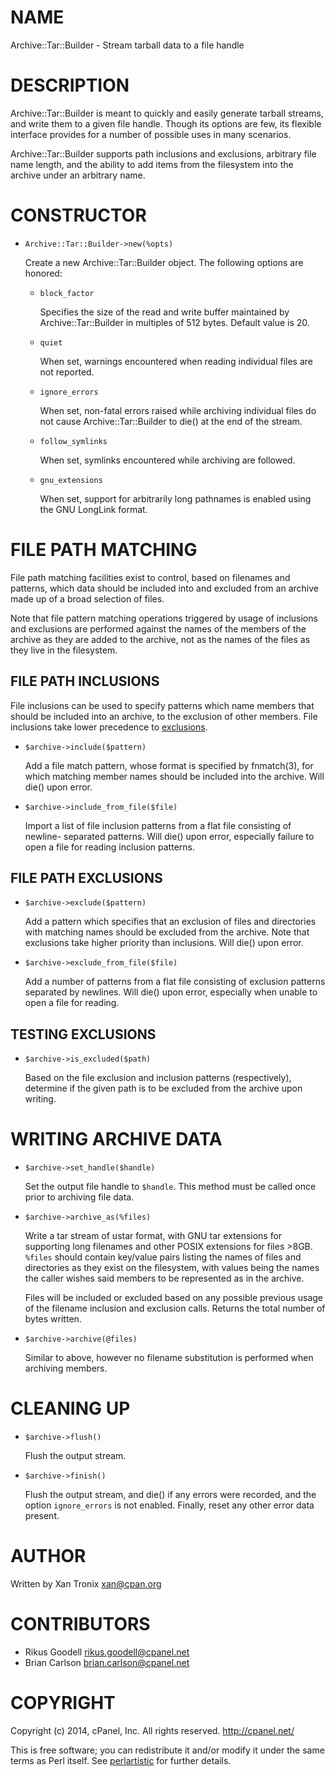 # NAME

Archive::Tar::Builder - Stream tarball data to a file handle

# DESCRIPTION

Archive::Tar::Builder is meant to quickly and easily generate tarball streams,
and write them to a given file handle.  Though its options are few, its flexible
interface provides for a number of possible uses in many scenarios.

Archive::Tar::Builder supports path inclusions and exclusions, arbitrary file
name length, and the ability to add items from the filesystem into the archive
under an arbitrary name.

# CONSTRUCTOR

- `Archive::Tar::Builder->new(%opts)`

    Create a new Archive::Tar::Builder object.  The following options are honored:

    - `block_factor`

        Specifies the size of the read and write buffer maintained by
        Archive::Tar::Builder in multiples of 512 bytes.  Default value is 20.

    - `quiet`

        When set, warnings encountered when reading individual files are not reported.

    - `ignore_errors`

        When set, non-fatal errors raised while archiving individual files do not
        cause Archive::Tar::Builder to die() at the end of the stream.

    - `follow_symlinks`

        When set, symlinks encountered while archiving are followed.

    - `gnu_extensions`

        When set, support for arbitrarily long pathnames is enabled using the GNU
        LongLink format.

# FILE PATH MATCHING

File path matching facilities exist to control, based on filenames and patterns,
which data should be included into and excluded from an archive made up of a
broad selection of files.

Note that file pattern matching operations triggered by usage of inclusions and
exclusions are performed against the names of the members of the archive as they
are added to the archive, not as the names of the files as they live in the
filesystem.

## FILE PATH INCLUSIONS

File inclusions can be used to specify patterns which name members that should
be included into an archive, to the exclusion of other members.  File inclusions
take lower precedence to [exclusions](https://metacpan.org/pod/FILE&#x20;PATH&#x20;EXCLUSIONS).

- `$archive->include($pattern)`

    Add a file match pattern, whose format is specified by fnmatch(3), for which
    matching member names should be included into the archive.  Will die() upon
    error.

- `$archive->include_from_file($file)`

    Import a list of file inclusion patterns from a flat file consisting of newline-
    separated patterns.  Will die() upon error, especially failure to open a file
    for reading inclusion patterns.

## FILE PATH EXCLUSIONS

- `$archive->exclude($pattern)`

    Add a pattern which specifies that an exclusion of files and directories with
    matching names should be excluded from the archive.  Note that exclusions take
    higher priority than inclusions.  Will die() upon error.

- `$archive->exclude_from_file($file)`

    Add a number of patterns from a flat file consisting of exclusion patterns
    separated by newlines.  Will die() upon error, especially when unable to open a
    file for reading.

## TESTING EXCLUSIONS

- `$archive->is_excluded($path)`

    Based on the file exclusion and inclusion patterns (respectively), determine if
    the given path is to be excluded from the archive upon writing.

# WRITING ARCHIVE DATA

- `$archive->set_handle($handle)`

    Set the output file handle to `$handle`.  This method must be called once prior
    to archiving file data.

- `$archive->archive_as(%files)`

    Write a tar stream of ustar format, with GNU tar extensions for supporting long
    filenames and other POSIX extensions for files >8GB.  `%files` should contain
    key/value pairs listing the names of files and directories as they exist on the
    filesystem, with values being the names the caller wishes said members to be
    represented as in the archive.

    Files will be included or excluded based on any possible previous usage of the
    filename inclusion and exclusion calls.
    Returns the total number of bytes written.

- `$archive->archive(@files)`

    Similar to above, however no filename substitution is performed when archiving
    members.

# CLEANING UP

- `$archive->flush()`

    Flush the output stream.

- `$archive->finish()`

    Flush the output stream, and die() if any errors were recorded, and the option
    `ignore_errors` is not enabled.  Finally, reset any other error data present.

# AUTHOR

Written by Xan Tronix <xan@cpan.org>

# CONTRIBUTORS

- Rikus Goodell <rikus.goodell@cpanel.net>
- Brian Carlson <brian.carlson@cpanel.net>

# COPYRIGHT

Copyright (c) 2014, cPanel, Inc.
All rights reserved.
http://cpanel.net/

This is free software; you can redistribute it and/or modify it under the same
terms as Perl itself.  See [perlartistic](https://metacpan.org/pod/perlartistic) for further details.
